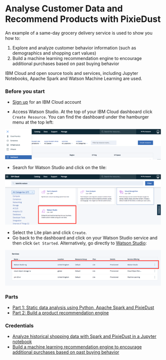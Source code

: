 # Analyse Customer Data and Recommend Products with PixieDust
 
An example of a same-day grocery delivery service is used to show you how to:

1. Explore and analyze customer behavior information (such as demographics and shopping cart values)
2. Build a machine learning recommendation engine to encourage additional purchases based on past buying behavior

IBM Cloud and open source tools and services, including Jupyter Notebooks, Apache Spark and Watson Machine Learning are used.

### Before you start

- [Sign up](https://ibm.biz/BdYkFP) for an IBM Cloud account

- Access Watson Studio. At the top of your IBM Cloud dashboard click `Create Resource`. You can find the dashboard under the hamburger menu at the top left:

![](images/dashboard.png)

- Search for Watson Studio and click on the tile:

![](images/studio.png)

- Select the Lite plan and click `Create`.
- Go back to the dashboard and click on your Watson Studio service and then click `Get Started`. Alternatively, go directly to [Watson Studio](https://eu-gb.dataplatform.ibm.com):

![](images/launch.png)

### Parts

* [Part 1: Static data analysis using Python, Apache Spark and PixieDust](part_1.md)
* [Part 2: Build a product recommendation engine](part_2.md)

### Credentials

* [Analyze historical shopping data with Spark and PixieDust in a Jupyter notebook](https://developer.ibm.com/patterns/analyze-historical-shopping-data-spark-pixiedust-jupyter-notebook/)
* [Build a machine learning recommendation engine to encourage additional purchases based on past buying behavior](https://developer.ibm.com/patterns/build-a-product-recommendation-engine-with-watson-machine-learning/)
